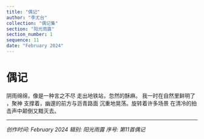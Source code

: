 ```yaml
---
title: "偶记"
author: "李尤台"
collection: "偶记集"
section: "阳光雨露"
section_number: 1
sequence: 11
date: "February 2024"
---
```


# 偶记

阴雨绵绵，像是一种言之不尽
走出地铁站，忽然的酥麻。
我一时在自然里鲜明了 ，聚神
支撑着，幽邃的前方与沥青路面
沉重地晃荡。旋转着许多场景
在清冷的拍击声中颠倒又黯灭去。

---
*创作时间: February 2024*
*辑别: 阳光雨露*
*序号: 第11首偶记*
